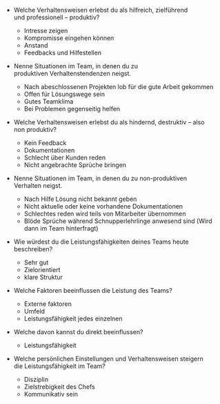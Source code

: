 -   Welche Verhaltensweisen erlebst du als hilfreich, zielführend und professionell – produktiv?​
	- Intresse zeigen
	- Kompromisse eingehen können
	- Anstand
	- Feedbacks und Hilfestellen
-   Nenne Situationen im Team, in denen du zu produktiven Verhaltenstendenzen neigst.​
	- Nach abeschlossenen Projekten lob für die gute Arbeit gekommen
	- Offen für Lösungswege sein
	- Gutes Teamklima
	- Bei Problemen gegenseitig helfen
-   Welche Verhaltensweisen erlebst du als hindernd, destruktiv – also non produktiv?​
	- Kein Feedback
	- Dokumentationen
	- Schlecht über Kunden reden
	- Nicht angebrachte Sprüche bringen
-   Nenne Situationen im Team, in denen du zu non-produktiven Verhalten neigst.​
	- Nach Hilfe Lösung nicht bekannt geben
	- Nicht aktuelle oder keine vorhandene Dokumentationen
	- Schlechtes reden wird teils von Mitarbeiter übernommen
	- Blöde Sprüche während Schnupperlehrlinge anwesend sind (Wird dann im Team hinterfragt)


-   Wie würdest du die Leistungsfähigkeiten deines Teams heute beschreiben?​
	- Sehr gut
	- Zielorientiert
	- klare Struktur
-   Welche Faktoren beeinflussen die Leistung des Teams?​
	- Externe faktoren
	- Umfeld
	- Leistungsfähigkeit jedes einzelnen
-   Welche davon kannst du direkt beeinflussen?​
	- Leistungsfähigkeit
-   Welche persönlichen Einstellungen und Verhaltensweisen steigern die Leistungsfähigkeit im Team?
	- Disziplin
	- Zielstrebigkeit des Chefs
	- Kommunikativ sein